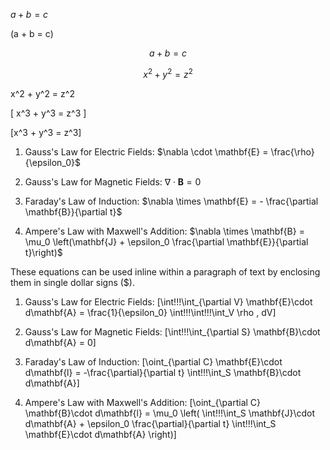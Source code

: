 $a + b = c$

\(a + b = c\)

$$a + b = c$$

$$
x^2 + y^2 = z^2
$$

$$$$
x^2 + y^2 = z^2
$$$$

\[
x^3 + y^3 = z^3
\]

\[x^3 + y^3 = z^3\]

1. Gauss's Law for Electric Fields: $\nabla \cdot \mathbf{E} = \frac{\rho}{\epsilon_0}$

2. Gauss's Law for Magnetic Fields: $\nabla \cdot \mathbf{B} = 0$

3. Faraday's Law of Induction: $\nabla \times \mathbf{E} = - \frac{\partial \mathbf{B}}{\partial t}$

4. Ampere's Law with Maxwell's Addition: $\nabla \times \mathbf{B} = \mu_0 \left(\mathbf{J} + \epsilon_0 \frac{\partial \mathbf{E}}{\partial t}\right)$

These equations can be used inline within a paragraph of text by enclosing them in single dollar signs ($).

1. Gauss's Law for Electric Fields:
\[\int\!\!\!\int_{\partial V} \mathbf{E}\cdot d\mathbf{A} = \frac{1}{\epsilon_0} \int\!\!\!\int\!\!\!\int_V \rho \, dV\]

2. Gauss's Law for Magnetic Fields:
\[\int\!\!\!\int_{\partial S} \mathbf{B}\cdot d\mathbf{A} = 0\]

3. Faraday's Law of Induction:
\[\oint_{\partial C} \mathbf{E}\cdot d\mathbf{l} = -\frac{\partial}{\partial t} \int\!\!\!\int_S \mathbf{B}\cdot d\mathbf{A}\]

4. Ampere's Law with Maxwell's Addition:
\[\oint_{\partial C} \mathbf{B}\cdot d\mathbf{l} = \mu_0 \left( \int\!\!\!\int_S \mathbf{J}\cdot d\mathbf{A} + \epsilon_0 \frac{\partial}{\partial t} \int\!\!\!\int_S \mathbf{E}\cdot d\mathbf{A} \right)\]

